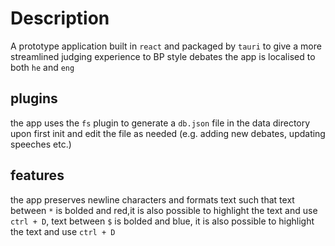# Description

A prototype application built in `react` and packaged by `tauri` to give a more streamlined judging experience to BP style debates
the app is localised to both `he` and `eng`

## plugins

the app uses the `fs` plugin to generate a `db.json` file in the data directory upon first init and edit the file as needed (e.g. adding new debates, updating speeches etc.)

## features

the app preserves newline characters and formats text such that text between `*` is bolded and red,it is also possible to highlight the text and use `ctrl + D`, text between `$` is bolded and blue, it is also possible to highlight the text and use `ctrl + D`
